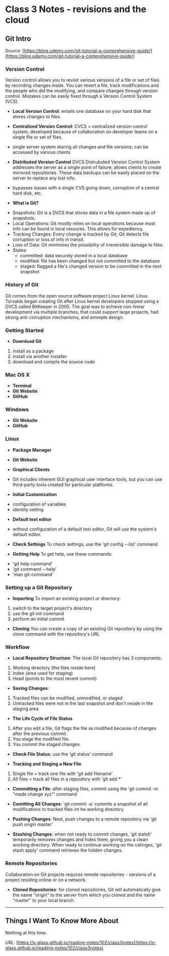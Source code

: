 
# Class 3 Notes - revisions and the cloud

## Git Intro ##

Source: [https://blog.udemy.com/git-tutorial-a-comprehensive-guide/](https://blog.udemy.com/git-tutorial-a-comprehensive-guide/)

### Version Control ###

Version control allows you to revisit various versions of a file or set of files by recording changes made. You can revert a file, track modifications and the people who did the modifying, and compare changes through version control. Mistakes can be easily fixed through a Version Control System (VCS).

* **Local Version Control**: entails one database on your hard disk that stores changes to files.

* **Centralized Version Control**: CVCS = centralized version control system, developed because of collaboration on developer teams on a single file or set of files.
- single server system storing all changes and file versions; can be accessed by various clients

* **Distributed Version Control** DVCS Distrubuted Version Control System addresses the server as a single point of failure; allows clients to create mirrored repositories. These data backups can be easily placed on the server to replace any lost info.
- bypasses issues with a single CVS going down, corruption of a central hard disk, etc.

* **What is Git?**
- Snapshots: Git is a DVCS that stores data in a file system made up of snapshots.
- Local Operations: Git mostly relies on local operations because most info can be found in local resoures. This allows for expediency.
- Tracking Changes: Every change is tracked by Git; Git detects file corruption or loss of info in transit.
- Loss of Data: Git minimizes the possibility of irreversible damage to files.
- States:
    - committed: data securely stored in a local database
    - modified: file has been changed but not committed to the database
    - staged: flagged a file's changed version to be committed in the next snapshot.

### History of Git ###
 Git comes from the open source software project Linux kernel. Linus Torvalds began creating Git after Linux kernel developers stopped using a DVCS called BitKeeper in 2005. The goal was to achieve non-linear development via multiple branches, that could support large projects, had strong anti-corruption mechanisms, and simmple design. 


### Getting Started ###
* **Download Git**
1. install as a package
2. install via another installer
3. download and compile the source code

### Mac OS X ##

* **Terminal**
* **Git Website**
* **GitHub**


### Windows ###
* **Git Website**
* **GitHub**

### Linux ###
* **Package Manager**
* **Git Website**

* **Graphical Clients**
- Git includes inherent GUI graphical user interface tools, but you can use third-party tools created for particular platforms.

* **Initial Customization**
- configuration of variables
- identity setting

* **Default text editor**
- without configuration of a default text editor, Git will use the system's default editor.

* **Check Settings**
To check settings, use the 'git config --list' command

* **Getting Help**
To get help, use these commands:
- 'git help command'
- 'git command --help'
- 'man git-command' 

### Setting up a Git Repository ###

* **Importing**
To import an existing project or directory:
1. switch to the target project's directory
2. use the git init command
3. perform an initial commit

* **Cloning**
You can create a copy of an existing Git repository by using the clone command with the repository's URL

### Workflow ###

* **Local Repository Structure**: The local Git repository has 3 components:
1. Working directory (the files reside here)
2. Index (area used for staging)
3. Head (points to the most recent commit)

* **Saving Changes**: 
1. Tracked files can be modified, unmodified, or staged
2. Untracked files were not in the last snapshot and don't reside in the staging area

* **The Life Cycle of File Status**
1. After you edit a file, Git flags the file as modified because of changes after the previous commit.
2. You stage the modified file.
3. You commit the staged changes.

* **Check File Status**: use the 'git status' command

* **Tracking and Staging a New File**
1. Single file = track one file with 'git add filename'
2. All files = track all files in a repository with 'git add *'

* **Committing a File**: after staging files, commit using the 'git commit -m "made change xyz"' command

* **Comitting All Changes**: 'git commit -a' commits a snapshot of all modifications to tracked files int he working directory.

* **Pushing Changes**: Next, push changes to a remote repository via 'git push origin master'

* **Stashing Changes**: when not ready to commit changes, 'git statsh' temporarily removes changes and hides them, giving you a clean working directory. When ready to continue working on the cahnges, 'git stash apply' command retrieves the hidden changes.

### Remote Repositories ###
Collaboration on Git projects requires remote repositories - versions of a project residing online or on a network.

* **Cloned Repositories**: for cloned repositories, Git will automatically give the name "origin" to the server from which you cloned and the name "master" to your local branch.

---------------------------------------------

## Things I Want To Know More About ##

Nothing at this time. 

URL: [https://s-glass.github.io/reading-notes/102/class3notes](https://s-glass.github.io/reading-notes/102/class3notes)